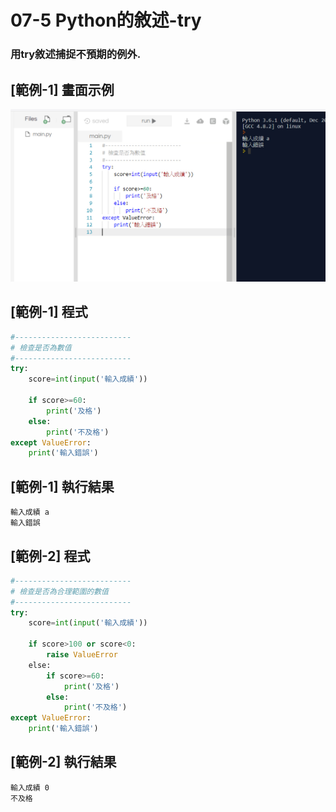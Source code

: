 # 07-5 Python的敘述-try

### 用try敘述捕捉不預期的例外.


## [範例-1] 畫面示例
![GitHub Logo](/images/07a-5-1.jpg)

## [範例-1] 程式
```python
#--------------------------
# 檢查是否為數值
#--------------------------
try:
    score=int(input('輸入成績'))

    if score>=60:
        print('及格')
    else:
        print('不及格')
except ValueError:
    print('輸入錯誤') 
```



## [範例-1] 執行結果
```
輸入成績 a
輸入錯誤
```



## [範例-2] 程式
```python
#--------------------------
# 檢查是否為合理範圍的數值
#--------------------------
try:
    score=int(input('輸入成績'))

    if score>100 or score<0:
        raise ValueError
    else:
        if score>=60:
            print('及格')
        else:
            print('不及格')
except ValueError:
    print('輸入錯誤') 
```



## [範例-2] 執行結果
```
輸入成績 0
不及格
```
